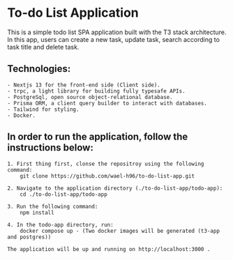 # To-do List Application

This is a simple todo list SPA application built with the T3 stack architecture.
In this app, users can create a new task, update task, search according to task title and delete task.

## Technologies:

    - Nextjs 13 for the front-end side (Client side).
    - trpc, a light library for building fully typesafe APIs.
    - PostgreSql, open source object-relational database.
    - Prisma ORM, a client query builder to interact with databases.
    - Tailwind for styling.
    - Docker.

## In order to run the application, follow the instructions below:

    1. First thing first, clonse the repositroy using the following command:
        git clone https://github.com/wael-h96/to-do-list-app.git

    2. Navigate to the application directory (./to-do-list-app/todo-app):
        cd ./to-do-list-app/todo-app

    3. Run the following command:
        npm install

    4. In the todo-app directory, run:
        docker compose up - (Two docker images will be generated (t3-app and postgres))

    The application will be up and running on http://localhost:3000 .
